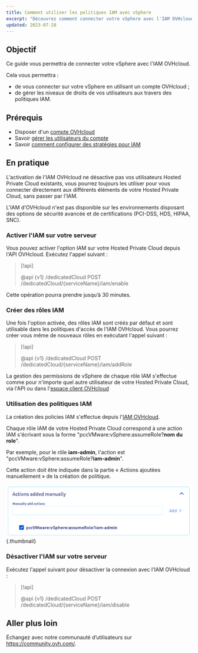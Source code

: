 ```yaml
---
title: Comment utiliser les politiques IAM avec vSphere
excerpt: "Découvrez comment connecter votre vSphere avec l'IAM OVHcloud"
updated: 2023-07-28
---
```


 

## Objectif

Ce guide vous permettra de connecter votre vSphere avec l'IAM OVHcloud.

Cela vous permettra :

- de vous connecter sur votre vSphere en utilisant un compte OVHcloud ;
- de gérer les niveaux de droits de vos utilisateurs aux travers des politiques IAM.

## Prérequis

- Disposer d'un [compte OVHcloud](/pages/account_and_service_management/account_information/ovhcloud-account-creation)
- Savoir [gérer les utilisateurs du compte](/pages/account_and_service_management/account_information/ovhcloud-users-management)
- Savoir [comment configurer des stratégies pour IAM](/pages/account_and_service_management/account_information/iam-policy-ui)

## En pratique

L'activation de l'IAM OVHcloud ne désactive pas vos utilisateurs Hosted Private Cloud existants, vous pourrez toujours les utiliser pour vous connecter directement aux différents éléments de votre Hosted Private Cloud, sans passer par l'IAM.

L'IAM d'OVHcloud n'est pas disponible sur les environnements disposant des options de sécurité avancée et de certifications (PCI-DSS, HDS, HIPAA, SNC).

### Activer l'IAM sur votre serveur

Vous pouvez activer l'option IAM sur votre Hosted Private Cloud depuis l'API OVHcloud. Exécutez l'appel suivant :

> [!api]
>
> @api {v1} /dedicatedCloud POST /dedicatedCloud/{serviceName}/iam/enable
>

Cette opération pourra prendre jusqu’à 30 minutes.

### Créer des rôles IAM

Une fois l'option activée, des rôles IAM sont créés par défaut et sont utilisable dans les politiques d'accès de l'IAM OVHcloud.
Vous pourrez créer vous même de nouveaux rôles en exécutant l'appel suivant : 

> [!api]
>
> @api {v1} /dedicatedCloud POST /dedicatedCloud/{serviceName}/iam/addRole
>

La gestion des permissions de vSphere de chaque rôle IAM s'effectue comme pour n'importe quel autre utilisateur de votre Hosted Private Cloud, via l'API ou dans l'[espace client OVHcloud](/pages/hosted_private_cloud/hosted_private_cloud_powered_by_vmware/change_users_rights)

### Utilisation des politiques IAM

La création des policies IAM s'effectue depuis l'[IAM OVHcloud](/pages/account_and_service_management/account_information/iam-policy-ui). 

Chaque rôle IAM de votre Hosted Private Cloud correspond à une action IAM s'écrivant sous la forme "pccVMware:vSphere:assumeRole?**nom du role**".

Par exemple, pour le rôle **iam-admin**, l'action est "pccVMware:vSphere:assumeRole?**iam-admin**".

Cette action doit être indiquée dans la partie « Actions ajoutées manuellement » de la création de politique.

![IAM Policies](images/action_on_policy.png){.thumbnail}

### Désactiver l'IAM sur votre serveur

Exécutez l'appel suivant pour désactiver la connexion avec l'IAM OVHcloud :

> [!api]
>
> @api {v1} /dedicatedCloud POST /dedicatedCloud/{serviceName}/iam/disable
>

## Aller plus loin

Échangez avec notre communauté d’utilisateurs sur <https://community.ovh.com/>.
